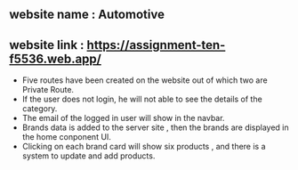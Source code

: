 ## website name : Automotive
## website link : https://assignment-ten-f5536.web.app/

* Five routes have been created on the website out of which two are Private Route.
* If the user does not login, he will not able to see the details of the category.
* The email of the logged in user will show in the navbar.
* Brands data is added to the server site , then the brands are displayed in the home conponent UI.
* Clicking on each brand card will show six products , and there is a system to update and add products.